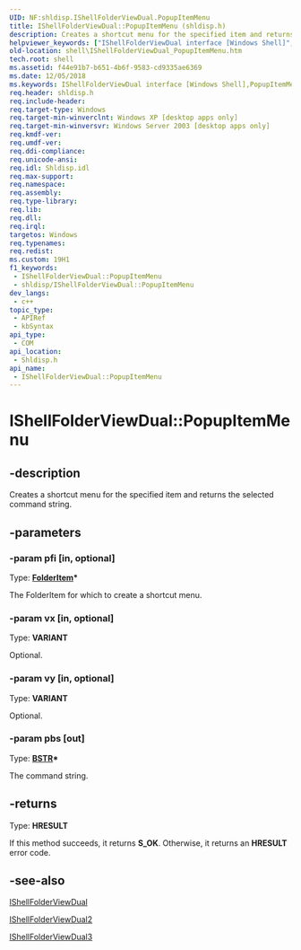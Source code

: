 ```yaml
---
UID: NF:shldisp.IShellFolderViewDual.PopupItemMenu
title: IShellFolderViewDual::PopupItemMenu (shldisp.h)
description: Creates a shortcut menu for the specified item and returns the selected command string.
helpviewer_keywords: ["IShellFolderViewDual interface [Windows Shell]","PopupItemMenu method","IShellFolderViewDual.PopupItemMenu","IShellFolderViewDual::PopupItemMenu","PopupItemMenu","PopupItemMenu method [Windows Shell]","PopupItemMenu method [Windows Shell]","IShellFolderViewDual interface","_shell_IShellFolderViewDual_PopupItemMenu","shell.IShellFolderViewDual_PopupItemMenu","shldisp/IShellFolderViewDual::PopupItemMenu"]
old-location: shell\IShellFolderViewDual_PopupItemMenu.htm
tech.root: shell
ms.assetid: f44e91b7-b651-4b6f-9583-cd9335ae6369
ms.date: 12/05/2018
ms.keywords: IShellFolderViewDual interface [Windows Shell],PopupItemMenu method, IShellFolderViewDual.PopupItemMenu, IShellFolderViewDual::PopupItemMenu, PopupItemMenu, PopupItemMenu method [Windows Shell], PopupItemMenu method [Windows Shell],IShellFolderViewDual interface, _shell_IShellFolderViewDual_PopupItemMenu, shell.IShellFolderViewDual_PopupItemMenu, shldisp/IShellFolderViewDual::PopupItemMenu
req.header: shldisp.h
req.include-header: 
req.target-type: Windows
req.target-min-winverclnt: Windows XP [desktop apps only]
req.target-min-winversvr: Windows Server 2003 [desktop apps only]
req.kmdf-ver: 
req.umdf-ver: 
req.ddi-compliance: 
req.unicode-ansi: 
req.idl: Shldisp.idl
req.max-support: 
req.namespace: 
req.assembly: 
req.type-library: 
req.lib: 
req.dll: 
req.irql: 
targetos: Windows
req.typenames: 
req.redist: 
ms.custom: 19H1
f1_keywords:
 - IShellFolderViewDual::PopupItemMenu
 - shldisp/IShellFolderViewDual::PopupItemMenu
dev_langs:
 - c++
topic_type:
 - APIRef
 - kbSyntax
api_type:
 - COM
api_location:
 - Shldisp.h
api_name:
 - IShellFolderViewDual::PopupItemMenu
---
```


# IShellFolderViewDual::PopupItemMenu


## -description

Creates a shortcut menu for the specified item and returns the selected command string.

## -parameters

### -param pfi [in, optional]

Type: <b><a href="/windows/desktop/api/shldisp/nn-shldisp-folderitem">FolderItem</a>*</b>

The FolderItem for which to create a shortcut menu.

### -param vx [in, optional]

Type: <b>VARIANT</b>

Optional.

### -param vy [in, optional]

Type: <b>VARIANT</b>

Optional.

### -param pbs [out]

Type: <b><a href="/previous-versions/windows/desktop/automat/bstr">BSTR</a>*</b>

The command string.

## -returns

Type: <b>HRESULT</b>

If this method succeeds, it returns <b xmlns:loc="http://microsoft.com/wdcml/l10n">S_OK</b>. Otherwise, it returns an <b xmlns:loc="http://microsoft.com/wdcml/l10n">HRESULT</b> error code.

## -see-also

<a href="/windows/desktop/api/shldisp/nn-shldisp-ishellfolderviewdual">IShellFolderViewDual</a>



<a href="/windows/desktop/api/shldisp/nn-shldisp-ishellfolderviewdual2">IShellFolderViewDual2</a>



<a href="/windows/desktop/api/shldisp/nn-shldisp-ishellfolderviewdual3">IShellFolderViewDual3</a>

